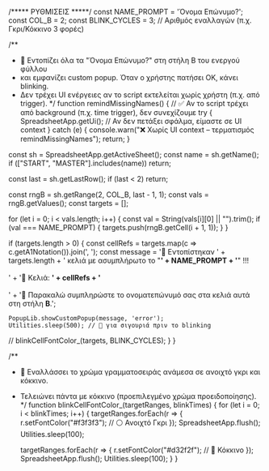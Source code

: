 /***** ΡΥΘΜΙΣΕΙΣ *****/
const NAME_PROMPT = 'Όνομα Επώνυμο?';
const COL_B = 2;
const BLINK_CYCLES = 3; // Αριθμός εναλλαγών (π.χ. Γκρι/Κόκκινο 3 φορές)

/**
 * 📌 Εντοπίζει όλα τα "Όνομα Επώνυμο?" στη στήλη B του ενεργού φύλλου
 * και εμφανίζει custom popup. Όταν ο χρήστης πατήσει OK, κάνει blinking.
 * Δεν τρέχει UI ενέργειες αν το script εκτελείται χωρίς χρήστη (π.χ. από trigger).
 */
function remindMissingNames() {
  // ✅ Αν το script τρέχει από background (π.χ. time trigger), δεν συνεχίζουμε
  try {
    SpreadsheetApp.getUi(); // Αν δεν πετάξει σφάλμα, είμαστε σε UI context
  } catch (e) {
    console.warn("❌ Χωρίς UI context – τερματισμός remindMissingNames");
    return;
  }

  const sh = SpreadsheetApp.getActiveSheet();
  const name = sh.getName();
  if (["START", "MASTER"].includes(name)) return;

  const last = sh.getLastRow();
  if (last < 2) return;

  const rngB = sh.getRange(2, COL_B, last - 1, 1);
  const vals = rngB.getValues();
  const targets = [];

  for (let i = 0; i < vals.length; i++) {
    const val = String(vals[i][0] || "").trim();
    if (val === NAME_PROMPT) {
      targets.push(rngB.getCell(i + 1, 1));
    }
  }

  if (targets.length > 0) {
    const cellRefs = targets.map(c => c.getA1Notation()).join(', ');
    const message = '🚨 Εντοπίστηκαν ' + targets.length + ' κελιά με ασυμπλήρωτο το "<strong>' + NAME_PROMPT + '</strong>" !!!<br><br>' +
      '📍 Κελιά: <strong>' + cellRefs + '</strong><br><br>' +
      '📝 Παρακαλώ συμπληρώστε το ονοματεπώνυμό σας στα κελιά αυτά στη στήλη <strong>B</strong>.';

    PopupLib.showCustomPopup(message, 'error');
    Utilities.sleep(500); // 📌 για σιγουριά πριν το blinking
  //  blinkCellFontColor_(targets, BLINK_CYCLES);
  }
}

/**
 * 🔁 Εναλλάσσει το χρώμα γραμματοσειράς ανάμεσα σε ανοιχτό γκρι και κόκκινο.
 * Τελειώνει πάντα με κόκκινο (προεπιλεγμένο χρώμα προειδοποίησης).
 */
function blinkCellFontColor_(targetRanges, blinkTimes) {
  for (let i = 0; i < blinkTimes; i++) {
    targetRanges.forEach(r => {
      r.setFontColor("#f3f3f3"); // ⚪ Ανοιχτό Γκρι
    });
    SpreadsheetApp.flush();
    Utilities.sleep(100);

    targetRanges.forEach(r => {
      r.setFontColor("#d32f2f"); // 🔴 Κόκκινο
    });
    SpreadsheetApp.flush();
    Utilities.sleep(100);
  }
}
